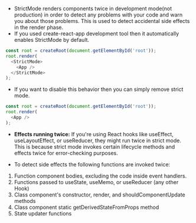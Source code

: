 - StrictMode renders components twice in development mode(not production) in order to detect any problems with your code and warn you about those problems. This is used to detect accidental side effects in the render phase.
- If you used create-react-app development tool then it automatically enables StrictMode by default.

```js
const root = createRoot(document.getElementById('root'));
root.render(
  <StrictMode>
    <App />
  </StrictMode>
);
```

- If you want to disable this behavior then you can simply remove strict mode.

```js
const root = createRoot(document.getElementById('root'));
root.render(
  <App />
);
```

- **Effects running twice:** If you're using React hooks like useEffect, useLayoutEffect, or useReducer, they might run twice in strict mode. 
This is because strict mode invokes certain lifecycle methods and effects twice for error-checking purposes.

- To detect side effects the following functions are invoked twice:

1) Function component bodies, excluding the code inside event handlers.
2) Functions passed to useState, useMemo, or useReducer (any other Hook)
3) Class component's constructor, render, and shouldComponentUpdate methods
4) Class component static getDerivedStateFromProps method
5) State updater functions
